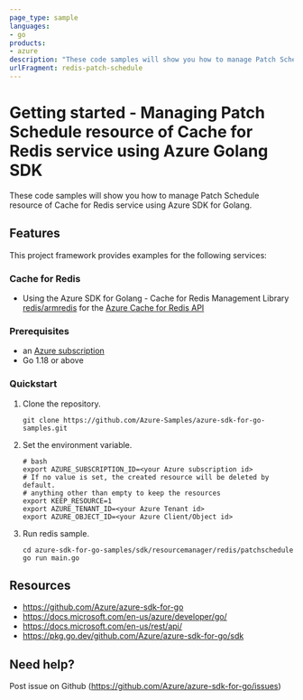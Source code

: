 ```yaml
---
page_type: sample
languages:
- go
products:
- azure
description: "These code samples will show you how to manage Patch Schedule resource of Cache for Redis service using Azure SDK for Golang."
urlFragment: redis-patch-schedule
---
```


# Getting started - Managing Patch Schedule resource of Cache for Redis service using Azure Golang SDK

These code samples will show you how to manage Patch Schedule resource of Cache for Redis service using Azure SDK for Golang.

## Features

This project framework provides examples for the following services:

### Cache for Redis
* Using the Azure SDK for Golang - Cache for Redis Management Library [redis/armredis](https://pkg.go.dev/github.com/Azure/azure-sdk-for-go/sdk/resourcemanager/redis/armredis) for the [Azure Cache for Redis API](https://docs.microsoft.com/en-us/rest/api/redis/)

### Prerequisites
* an [Azure subscription](https://azure.microsoft.com)
* Go 1.18 or above

### Quickstart

1. Clone the repository.

    ```
    git clone https://github.com/Azure-Samples/azure-sdk-for-go-samples.git
    ```
2. Set the environment variable.

   ```
   # bash
   export AZURE_SUBSCRIPTION_ID=<your Azure subscription id> 
   # If no value is set, the created resource will be deleted by default.
   # anything other than empty to keep the resources
   export KEEP_RESOURCE=1 
   export AZURE_TENANT_ID=<your Azure Tenant id>          
   export AZURE_OBJECT_ID=<your Azure Client/Object id> 
   ```

3. Run redis sample.

    ```
    cd azure-sdk-for-go-samples/sdk/resourcemanager/redis/patchschedule
    go run main.go
    ```
   
## Resources

- https://github.com/Azure/azure-sdk-for-go
- https://docs.microsoft.com/en-us/azure/developer/go/
- https://docs.microsoft.com/en-us/rest/api/
- https://pkg.go.dev/github.com/Azure/azure-sdk-for-go/sdk

## Need help?

Post issue on Github (https://github.com/Azure/azure-sdk-for-go/issues)

